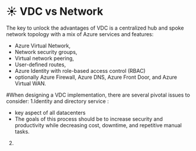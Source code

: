 # :sunny: VDC vs Network
The key to unlock the advantages of VDC is a centralized hub and spoke network topology with a mix of Azure services and features:

- Azure Virtual Network,
- Network security groups,
- Virtual network peering,
- User-defined routes, 
- Azure Identity with role-based access control (RBAC) 
- optionally Azure Firewall, Azure DNS, Azure Front Door, and Azure Virtual WAN.

#When designing a VDC implementation, there are several pivotal issues to consider:
1.Identity and directory service :
  - key aspect of all datacenters
  - The goals of this process should be to increase security and productivity while decreasing cost, downtime, and repetitive manual tasks.
2. 

